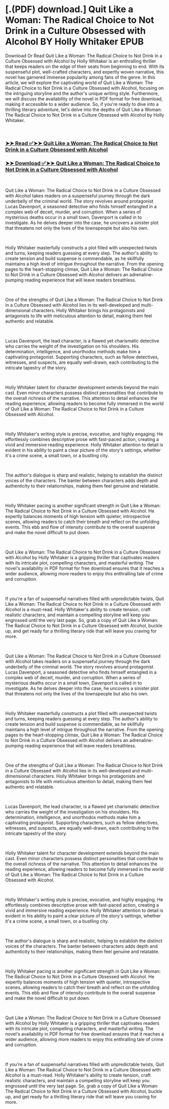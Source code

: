 # [.(PDF) download.] Quit Like a Woman: The Radical Choice to Not Drink in a Culture Obsessed with Alcohol BY Holly Whitaker EPUB

<p>Download Or Read Quit Like a Woman: The Radical Choice to Not Drink in a Culture Obsessed with Alcohol by Holly Whitaker is an enthralling thriller that keeps readers on the edge of their seats from beginning to end. With its suspenseful plot, well-crafted characters, and expertly woven narrative, this novel has garnered immense popularity among fans of the genre. In this article, we will explore the captivating world of Quit Like a Woman: The Radical Choice to Not Drink in a Culture Obsessed with Alcohol, focusing on the intriguing storyline and the author's unique writing style. Furthermore, we will discuss the availability of the novel in PDF format for free download, making it accessible to a wider audience. So, if you're ready to dive into a thrilling literary adventure, let's delve into the depths of Quit Like a Woman: The Radical Choice to Not Drink in a Culture Obsessed with Alcohol by Holly Whitaker.</p>
<p>&nbsp;</p>

### [➤➤ Read ✅➤➤ Quit Like a Woman: The Radical Choice to Not Drink in a Culture Obsessed with Alcohol](https://pdf2worldwide.blogspot.com/id/45434420)

### [➤➤ Download ✅➤➤ Quit Like a Woman: The Radical Choice to Not Drink in a Culture Obsessed with Alcohol](https://pdf2worldwide.blogspot.com/id/45434420)

<p>&nbsp;</p>
<p>Quit Like a Woman: The Radical Choice to Not Drink in a Culture Obsessed with Alcohol takes readers on a suspenseful journey through the dark underbelly of the criminal world. The story revolves around protagonist Lucas Davenport, a seasoned detective who finds himself entangled in a complex web of deceit, murder, and corruption. When a series of mysterious deaths occur in a small town, Davenport is called in to investigate. As he delves deeper into the case, he uncovers a sinister plot that threatens not only the lives of the townspeople but also his own.</p>
<p>&nbsp;</p>
<p>Holly Whitaker masterfully constructs a plot filled with unexpected twists and turns, keeping readers guessing at every step. The author's ability to create tension and build suspense is commendable, as he skillfully maintains a high level of intrigue throughout the narrative. From the opening pages to the heart-stopping climax, Quit Like a Woman: The Radical Choice to Not Drink in a Culture Obsessed with Alcohol delivers an adrenaline-pumping reading experience that will leave readers breathless.</p>
<p>&nbsp;</p>
<p>One of the strengths of Quit Like a Woman: The Radical Choice to Not Drink in a Culture Obsessed with Alcohol lies in its well-developed and multi-dimensional characters. Holly Whitaker brings his protagonists and antagonists to life with meticulous attention to detail, making them feel authentic and relatable.</p>
<p>&nbsp;</p>
<p>Lucas Davenport, the lead character, is a flawed yet charismatic detective who carries the weight of the investigation on his shoulders. His determination, intelligence, and unorthodox methods make him a captivating protagonist. Supporting characters, such as fellow detectives, witnesses, and suspects, are equally well-drawn, each contributing to the intricate tapestry of the story.</p>
<p>&nbsp;</p>
<p>Holly Whitaker talent for character development extends beyond the main cast. Even minor characters possess distinct personalities that contribute to the overall richness of the narrative. This attention to detail enhances the reading experience, allowing readers to become fully immersed in the world of Quit Like a Woman: The Radical Choice to Not Drink in a Culture Obsessed with Alcohol.</p>
<p>&nbsp;</p>
<p>Holly Whitaker's writing style is precise, evocative, and highly engaging. He effortlessly combines descriptive prose with fast-paced action, creating a vivid and immersive reading experience. Holly Whitaker attention to detail is evident in his ability to paint a clear picture of the story's settings, whether it's a crime scene, a small town, or a bustling city.</p>
<p>&nbsp;</p>
<p>The author's dialogue is sharp and realistic, helping to establish the distinct voices of the characters. The banter between characters adds depth and authenticity to their relationships, making them feel genuine and relatable.</p>
<p>&nbsp;</p>
<p>Holly Whitaker pacing is another significant strength in Quit Like a Woman: The Radical Choice to Not Drink in a Culture Obsessed with Alcohol. He expertly balances moments of high tension with quieter, introspective scenes, allowing readers to catch their breath and reflect on the unfolding events. This ebb and flow of intensity contribute to the overall suspense and make the novel difficult to put down.</p>
<p>&nbsp;</p>
<p>Quit Like a Woman: The Radical Choice to Not Drink in a Culture Obsessed with Alcohol by Holly Whitaker is a gripping thriller that captivates readers with its intricate plot, compelling characters, and masterful writing. The novel's availability in PDF format for free download ensures that it reaches a wider audience, allowing more readers to enjoy this enthralling tale of crime and corruption.</p>
<p>&nbsp;</p>
<p>If you're a fan of suspenseful narratives filled with unpredictable twists, Quit Like a Woman: The Radical Choice to Not Drink in a Culture Obsessed with Alcohol is a must-read. Holly Whitaker's ability to create tension, craft realistic characters, and maintain a compelling storyline will keep you engrossed until the very last page. So, grab a copy of Quit Like a Woman: The Radical Choice to Not Drink in a Culture Obsessed with Alcohol, buckle up, and get ready for a thrilling literary ride that will leave you craving for more.</p>
<p>&nbsp;</p>
<p>Quit Like a Woman: The Radical Choice to Not Drink in a Culture Obsessed with Alcohol takes readers on a suspenseful journey through the dark underbelly of the criminal world. The story revolves around protagonist Lucas Davenport, a seasoned detective who finds himself entangled in a complex web of deceit, murder, and corruption. When a series of mysterious deaths occur in a small town, Davenport is called in to investigate. As he delves deeper into the case, he uncovers a sinister plot that threatens not only the lives of the townspeople but also his own.</p>
<p>&nbsp;</p>
<p>Holly Whitaker masterfully constructs a plot filled with unexpected twists and turns, keeping readers guessing at every step. The author's ability to create tension and build suspense is commendable, as he skillfully maintains a high level of intrigue throughout the narrative. From the opening pages to the heart-stopping climax, Quit Like a Woman: The Radical Choice to Not Drink in a Culture Obsessed with Alcohol delivers an adrenaline-pumping reading experience that will leave readers breathless.</p>
<p>&nbsp;</p>
<p>One of the strengths of Quit Like a Woman: The Radical Choice to Not Drink in a Culture Obsessed with Alcohol lies in its well-developed and multi-dimensional characters. Holly Whitaker brings his protagonists and antagonists to life with meticulous attention to detail, making them feel authentic and relatable.</p>
<p>&nbsp;</p>
<p>Lucas Davenport, the lead character, is a flawed yet charismatic detective who carries the weight of the investigation on his shoulders. His determination, intelligence, and unorthodox methods make him a captivating protagonist. Supporting characters, such as fellow detectives, witnesses, and suspects, are equally well-drawn, each contributing to the intricate tapestry of the story.</p>
<p>&nbsp;</p>
<p>Holly Whitaker talent for character development extends beyond the main cast. Even minor characters possess distinct personalities that contribute to the overall richness of the narrative. This attention to detail enhances the reading experience, allowing readers to become fully immersed in the world of Quit Like a Woman: The Radical Choice to Not Drink in a Culture Obsessed with Alcohol.</p>
<p>&nbsp;</p>
<p>Holly Whitaker's writing style is precise, evocative, and highly engaging. He effortlessly combines descriptive prose with fast-paced action, creating a vivid and immersive reading experience. Holly Whitaker attention to detail is evident in his ability to paint a clear picture of the story's settings, whether it's a crime scene, a small town, or a bustling city.</p>
<p>&nbsp;</p>
<p>The author's dialogue is sharp and realistic, helping to establish the distinct voices of the characters. The banter between characters adds depth and authenticity to their relationships, making them feel genuine and relatable.</p>
<p>&nbsp;</p>
<p>Holly Whitaker pacing is another significant strength in Quit Like a Woman: The Radical Choice to Not Drink in a Culture Obsessed with Alcohol. He expertly balances moments of high tension with quieter, introspective scenes, allowing readers to catch their breath and reflect on the unfolding events. This ebb and flow of intensity contribute to the overall suspense and make the novel difficult to put down.</p>
<p>&nbsp;</p>
<p>Quit Like a Woman: The Radical Choice to Not Drink in a Culture Obsessed with Alcohol by Holly Whitaker is a gripping thriller that captivates readers with its intricate plot, compelling characters, and masterful writing. The novel's availability in PDF format for free download ensures that it reaches a wider audience, allowing more readers to enjoy this enthralling tale of crime and corruption.</p>
<p>&nbsp;</p>
<p>If you're a fan of suspenseful narratives filled with unpredictable twists, Quit Like a Woman: The Radical Choice to Not Drink in a Culture Obsessed with Alcohol is a must-read. Holly Whitaker's ability to create tension, craft realistic characters, and maintain a compelling storyline will keep you engrossed until the very last page. So, grab a copy of Quit Like a Woman: The Radical Choice to Not Drink in a Culture Obsessed with Alcohol, buckle up, and get ready for a thrilling literary ride that will leave you craving for more.</p>
<p>&nbsp;</p>
